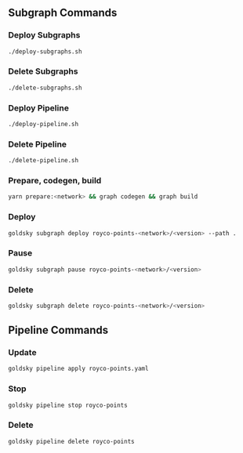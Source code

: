 ## Subgraph Commands

### Deploy Subgraphs

```bash
./deploy-subgraphs.sh
```

### Delete Subgraphs

```bash
./delete-subgraphs.sh
```

### Deploy Pipeline

```bash
./deploy-pipeline.sh
```

### Delete Pipeline

```bash
./delete-pipeline.sh
```

### Prepare, codegen, build

```bash
yarn prepare:<network> && graph codegen && graph build
```

### Deploy

```bash
goldsky subgraph deploy royco-points-<network>/<version> --path .
```

### Pause

```bash
goldsky subgraph pause royco-points-<network>/<version>
```

### Delete

```bash
goldsky subgraph delete royco-points-<network>/<version>
```

## Pipeline Commands

### Update

```bash
goldsky pipeline apply royco-points.yaml
```

### Stop

```bash
goldsky pipeline stop royco-points
```

### Delete

```bash
goldsky pipeline delete royco-points
```
